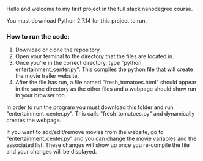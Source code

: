 Hello and welcome to my first project in the full stack nanodegree course.

You must download Python 2.7.14 for this project to run.

### How to run the code: ###
1. Download or clone the repository.
2. Open your terminal to the directory that the files are located in.
3. Once you're in the correct directory, type "python entertainment_center.py". This compiles the python file that will 
create the movie trailer website.
4. After the file has run, a file named "fresh_tomatoes.html" should appear in the same directory as the other files
and a webpage should show run in your browser too.

In order to run the program you must download this folder and run "entertainment_center.py". 
This calls "fresh_tomatoes.py" and dynamically creates the webpage.

If you want to add/edit/remove movies from the website, go to "entertainment_center.py" and you can change the movie
variables and the associated list. These changes will show up once you re-compile the file and your changes will be 
displayed.